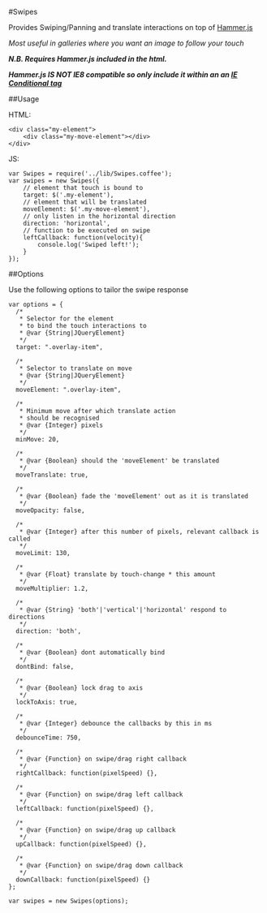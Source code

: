 #Swipes

Provides Swiping/Panning and translate interactions
on top of [Hammer.js](http://hammerjs.github.io/)

*Most useful in galleries where you want an image to
follow your touch*

***N.B. Requires Hammer.js included in the html.***

***Hammer.js IS NOT IE8 compatible so only include it within an an [IE Conditional tag](http://www.quirksmode.org/css/condcom.html)***

##Usage

HTML:

    <div class="my-element">
        <div class="my-move-element"></div>
    </div>

JS:

    var Swipes = require('../lib/Swipes.coffee');
    var swipes = new Swipes({
        // element that touch is bound to
        target: $('.my-element'),
        // element that will be translated
        moveElement: $('.my-move-element'),
        // only listen in the horizontal direction
        direction: 'horizontal',
        // function to be executed on swipe
        leftCallback: function(velocity){
            console.log('Swiped left!');
        }
    });

##Options


Use the following options to tailor the swipe
response

    var options = {
      /*
       * Selector for the element
       * to bind the touch interactions to
       * @var {String|JQueryElement}
       */
      target: ".overlay-item",

      /*
       * Selector to translate on move
       * @var {String|JQueryElement}
       */
      moveElement: ".overlay-item",

      /*
       * Minimum move after which translate action
       * should be recognised
       * @var {Integer} pixels
       */
      minMove: 20,

      /*
       * @var {Boolean} should the 'moveElement' be translated
       */
      moveTranslate: true,

      /*
       * @var {Boolean} fade the 'moveElement' out as it is translated
       */
      moveOpacity: false,

      /*
       * @var {Integer} after this number of pixels, relevant callback is called
       */
      moveLimit: 130,

      /*
       * @var {Float} translate by touch-change * this amount
       */
      moveMultiplier: 1.2,

      /*
       * @var {String} 'both'|'vertical'|'horizontal' respond to directions
       */
      direction: 'both',

      /*
       * @var {Boolean} dont automatically bind
       */
      dontBind: false,

      /*
       * @var {Boolean} lock drag to axis
       */
      lockToAxis: true,

      /*
       * @var {Integer} debounce the callbacks by this in ms
       */
      debounceTime: 750,

      /*
       * @var {Function} on swipe/drag right callback
       */
      rightCallback: function(pixelSpeed) {},

      /*
       * @var {Function} on swipe/drag left callback
       */
      leftCallback: function(pixelSpeed) {},

      /*
       * @var {Function} on swipe/drag up callback
       */
      upCallback: function(pixelSpeed) {},

      /*
       * @var {Function} on swipe/drag down callback
       */
      downCallback: function(pixelSpeed) {}
    };

    var swipes = new Swipes(options);




